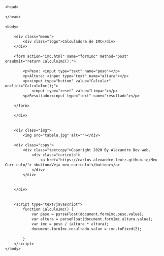 # <!DOCTYPE html>
<html lang="pt">

<head>
    <meta charset="UTF-8">
    <meta name="viewport" content="width=device-width, initial-scale=1.0">
    <title>CÁLCULO DO IMC</title>
    <link rel="stylesheet" href="cssimc.css">

    <head>

    </head>

    <body>

        <div class="menu">
            <div class="logo">Calculadora de IMC</div>
        </div>

        <form action="imc.html" name="formImc" method="post" onsubmit="return CalculoImc();">

            <p>Peso: <input type="text" name="peso"></p>
            <p>Altura: <input type="text" name="altura"></p>
            <p><input type="button" value="Calcular" onclick="CalculoImc();">
                <input type="reset" value="Limpar"></p>
            <p>Resultado:<input type="text" name="resultado"></p>

        </form>

        </div>


        <div class="img">
            <img src="tabela.jpg" alt=""></div>

        <div class="copy">
            <div class="textcopy">Copyright 2020 By Alexandre Dev web.
                <div class="curiculo">
                    <a href="https://carlos-alexandre-leutz.github.io/Meu-Curr-culo/"> <button>Veja meu curiculo!</button></a>
                </div>
            </div>


        </div>


        <script type="text/javascript">
            function CalculoImc() {
                var peso = parseFloat(document.formImc.peso.value);
                var altura = parseFloat(document.formImc.altura.value);
                var imc = peso / (altura * altura);
                document.formImc.resultado.value = imc.toFixed(2);

            }
        </script>
    </body>

</html>
